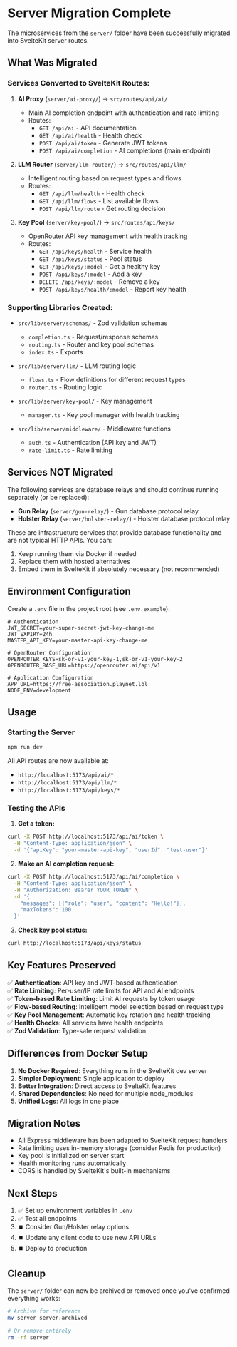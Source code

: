 # Server Migration Complete

The microservices from the `server/` folder have been successfully migrated into SvelteKit server routes.

## What Was Migrated

### Services Converted to SvelteKit Routes:

1. **AI Proxy** (`server/ai-proxy/`) → `src/routes/api/ai/`
   - Main AI completion endpoint with authentication and rate limiting
   - Routes:
     - `GET /api/ai` - API documentation
     - `GET /api/ai/health` - Health check
     - `POST /api/ai/token` - Generate JWT tokens
     - `POST /api/ai/completion` - AI completions (main endpoint)

2. **LLM Router** (`server/llm-router/`) → `src/routes/api/llm/`
   - Intelligent routing based on request types and flows
   - Routes:
     - `GET /api/llm/health` - Health check
     - `GET /api/llm/flows` - List available flows
     - `POST /api/llm/route` - Get routing decision

3. **Key Pool** (`server/key-pool/`) → `src/routes/api/keys/`
   - OpenRouter API key management with health tracking
   - Routes:
     - `GET /api/keys/health` - Service health
     - `GET /api/keys/status` - Pool status
     - `GET /api/keys/:model` - Get a healthy key
     - `POST /api/keys/:model` - Add a key
     - `DELETE /api/keys/:model` - Remove a key
     - `POST /api/keys/health/:model` - Report key health

### Supporting Libraries Created:

- `src/lib/server/schemas/` - Zod validation schemas
  - `completion.ts` - Request/response schemas
  - `routing.ts` - Router and key pool schemas
  - `index.ts` - Exports

- `src/lib/server/llm/` - LLM routing logic
  - `flows.ts` - Flow definitions for different request types
  - `router.ts` - Routing logic

- `src/lib/server/key-pool/` - Key management
  - `manager.ts` - Key pool manager with health tracking

- `src/lib/server/middleware/` - Middleware functions
  - `auth.ts` - Authentication (API key and JWT)
  - `rate-limit.ts` - Rate limiting

## Services NOT Migrated

The following services are database relays and should continue running separately (or be replaced):

- **Gun Relay** (`server/gun-relay/`) - Gun database protocol relay
- **Holster Relay** (`server/holster-relay/`) - Holster database protocol relay

These are infrastructure services that provide database functionality and are not typical HTTP APIs. You can:
1. Keep running them via Docker if needed
2. Replace them with hosted alternatives
3. Embed them in SvelteKit if absolutely necessary (not recommended)

## Environment Configuration

Create a `.env` file in the project root (see `.env.example`):

```env
# Authentication
JWT_SECRET=your-super-secret-jwt-key-change-me
JWT_EXPIRY=24h
MASTER_API_KEY=your-master-api-key-change-me

# OpenRouter Configuration
OPENROUTER_KEYS=sk-or-v1-your-key-1,sk-or-v1-your-key-2
OPENROUTER_BASE_URL=https://openrouter.ai/api/v1

# Application Configuration
APP_URL=https://free-association.playnet.lol
NODE_ENV=development
```

## Usage

### Starting the Server

```bash
npm run dev
```

All API routes are now available at:
- `http://localhost:5173/api/ai/*`
- `http://localhost:5173/api/llm/*`
- `http://localhost:5173/api/keys/*`

### Testing the APIs

1. **Get a token:**
```bash
curl -X POST http://localhost:5173/api/ai/token \
  -H "Content-Type: application/json" \
  -d '{"apiKey": "your-master-api-key", "userId": "test-user"}'
```

2. **Make an AI completion request:**
```bash
curl -X POST http://localhost:5173/api/ai/completion \
  -H "Content-Type: application/json" \
  -H "Authorization: Bearer YOUR_TOKEN" \
  -d '{
    "messages": [{"role": "user", "content": "Hello!"}],
    "maxTokens": 100
  }'
```

3. **Check key pool status:**
```bash
curl http://localhost:5173/api/keys/status
```

## Key Features Preserved

✅ **Authentication**: API key and JWT-based authentication  
✅ **Rate Limiting**: Per-user/IP rate limits for API and AI endpoints  
✅ **Token-based Rate Limiting**: Limit AI requests by token usage  
✅ **Flow-based Routing**: Intelligent model selection based on request type  
✅ **Key Pool Management**: Automatic key rotation and health tracking  
✅ **Health Checks**: All services have health endpoints  
✅ **Zod Validation**: Type-safe request validation  

## Differences from Docker Setup

1. **No Docker Required**: Everything runs in the SvelteKit dev server
2. **Simpler Deployment**: Single application to deploy
3. **Better Integration**: Direct access to SvelteKit features
4. **Shared Dependencies**: No need for multiple node_modules
5. **Unified Logs**: All logs in one place

## Migration Notes

- All Express middleware has been adapted to SvelteKit request handlers
- Rate limiting uses in-memory storage (consider Redis for production)
- Key pool is initialized on server start
- Health monitoring runs automatically
- CORS is handled by SvelteKit's built-in mechanisms

## Next Steps

1. ✅ Set up environment variables in `.env`
2. ✅ Test all endpoints
3. ⏹️ Consider Gun/Holster relay options
4. ⏹️ Update any client code to use new API URLs
5. ⏹️ Deploy to production

## Cleanup

The `server/` folder can now be archived or removed once you've confirmed everything works:

```bash
# Archive for reference
mv server server.archived

# Or remove entirely
rm -rf server
```

